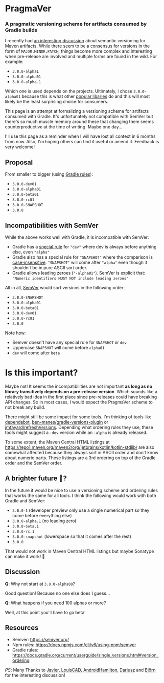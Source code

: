# PragmaVer
### A pragmatic versioning scheme for artifacts consumed by Gradle builds

I recently had [an interesting discussion](https://kotlinlang.slack.com/archives/C8C4JTXR7/p1626082769022200) about semantic versioning for Maven artifacts. While there seem to be a consensus for versions in the form of `MAJOR.MINOR.PATCH`, things become more complex and interesting when pre-release are involved and multiple forms are found in the wild. For example:

* `3.0.0-alpha1`
* `3.0.0-alpha01`
* `3.0.0-alpha.1`

Which one is used depends on the projects. Ultimately, I chose `3.0.0-alpha01` because this is what other [popular libaries](https://maven.google.com/web/index.html?q=compose#androidx.compose.ui:ui) do and this will most likely be the least surprising choice for consumers. 

This page is an attempt at formalizing a versioning scheme for artifacts consumed with Gradle. It's unfortunately not compatible with SemVer but there's so much muscle memory around these that changing them seems counterproductive at the time of writing. Maybe one day...

I'll use this page as a reminder when I will have lost all context in 6 months from now. Also, I'm hoping others can find it useful or amend it. Feedback is very welcome!

## Proposal

From smaller to bigger (using [Gradle rules](https://docs.gradle.org/current/userguide/single_versions.html#version_ordering)):

* `3.0.0-dev01` 
* `3.0.0-alpha01`
* `3.0.0-beta01`
* `3.0.0-rc01`
* `3.0.0-SNAPSHOT`
* `3.0.0`

## Incompatibilities with SemVer

While the above works well with Gradle, it is incompatible with SemVer:
* Gradle has a [special rule](https://github.com/gradle/gradle/blob/5ec3f672ed600a86280be490395d70b7bc634862/subprojects/dependency-management/src/main/java/org/gradle/api/internal/artifacts/ivyservice/ivyresolve/strategy/StaticVersionComparator.java#L32) for `"dev"` where dev is always before anything else, even `"alpha"`
* Gradle also has a special rule for `"SNAPSHOT"` where the comparison is [case-insensitive](https://github.com/gradle/gradle/blob/5ec3f672ed600a86280be490395d70b7bc634862/subprojects/dependency-management/src/main/java/org/gradle/api/internal/artifacts/ivyservice/ivyresolve/strategy/StaticVersionComparator.java#L80). `"SNAPSHOT"` will come after `"alpha"` even though it shouldn't be in pure ASCII sort order.
* Gradle allows leading zeroes (`"-alpha01"`). SemVer is explicit that: `"Numeric identifiers MUST NOT include leading zeroes"`

All in all, [SemVer](https://semver.org/) would sort versions in the following order:

* `3.0.0-SNAPSHOT`
* `3.0.0-alpha01`
* `3.0.0-beta01`
* `3.0.0-dev01`
* `3.0.0-rc01`
* `3.0.0`

Note how:
* Semver doesn't have any special rule for `SNAPSHOT` or `dev`
* Uppercase `SNAPSHOT` will come before `alpha01`
* `dev` will come after `beta`

# Is this important?

Maybe not! It seems the incompatibilities are not important **as long as no library transitively depends on a pre-release version**. Which sounds like a relatively bad idea in the first place since pre-releases could have breaking API changes. So in most cases, I would expect the PragmaVer scheme to not break any build.

There might still be some impact for some tools. I'm thinking of tools like [dependabot](https://dependabot.com/),  [ben-manes/gradle-versions-plugin](https://github.com/ben-manes/gradle-versions-plugin) or [jmfayard/refreshVersions](https://github.com/jmfayard/refreshVersions). Depending what ordering rules they use, these tools might suggest a `-dev` version while an `-alpha` is already released.

To some extent, the Maven Central HTML listings at https://repo1.maven.org/maven2/org/jetbrains/kotlin/kotlin-stdlib/ are also somewhat affected because they always sort in ASCII order and don't know about numeric parts. These listings are a 3rd ordering on top of the Gradle order and the SemVer order.

## A brighter future 🦄?

In the future it would be nice to use a versioning scheme and ordering rules that works the same for all tools. I think the following would work with both Gradle and SemVer:


* `3.0.0-1` (developer preview only use a single numerical part so they come before everything else)
* `3.0.0-alpha.1` (no leading zero)
* `3.0.0-beta.1`
* `3.0.0-rc.1`
* `3.0.0-snapshot` (lowerspace so that it comes after the rest)
* `3.0.0`

That would not work in Maven Central HTML listings but maybe Sonatype can make it work! 🙏

## Discussion

**Q**: Why not start at `3.0.0-alpha00`?

Good question! Because no one else does I guess...

**Q**: What happens if you need 100 alphas or more?

Well, at this point you'll have to go beta!

## Resources

* Semver: https://semver.org/
* Npm rules: https://docs.npmjs.com/cli/v6/using-npm/semver
* Gradle rules: https://docs.gradle.org/current/userguide/single_versions.html#version_ordering


_PS_: Many Thanks to [Javier](https://twitter.com/JavierSegoviaCo), [LouisCAD](https://twitter.com/louis_cad?lang=en), [AndroidHamilton](https://twitter.com/AndroidHamilton), [Dariusz](https://twitter.com/darek_kuc) and [Björn](https://twitter.com/_Vampire0_) for the interesting discussion!
